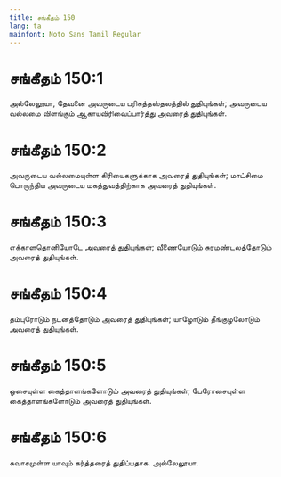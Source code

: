 ```yaml
---
title: சங்கீதம் 150
lang: ta
mainfont: Noto Sans Tamil Regular
---
```


# சங்கீதம் 150:1

அல்லேலூயா, தேவனை அவருடைய பரிசுத்தஸ்தலத்தில் துதியுங்கள்; அவருடைய வல்லமை விளங்கும் ஆகாயவிரிவைப்பார்த்து அவரைத் துதியுங்கள்.

# சங்கீதம் 150:2

அவருடைய வல்லமையுள்ள கிரியைகளுக்காக அவரைத் துதியுங்கள்; மாட்சிமை பொருந்திய அவருடைய மகத்துவத்திற்காக அவரைத் துதியுங்கள்.

# சங்கீதம் 150:3

எக்காளதொனியோடே அவரைத் துதியுங்கள்; வீணையோடும் சுரமண்டலத்தோடும் அவரைத் துதியுங்கள்.

# சங்கீதம் 150:4

தம்புரோடும் நடனத்தோடும் அவரைத் துதியுங்கள்; யாழோடும் தீங்குழலோடும் அவரைத் துதியுங்கள்.

# சங்கீதம் 150:5

ஓசையுள்ள கைத்தாளங்களோடும் அவரைத் துதியுங்கள்; பேரோசையுள்ள கைத்தாளங்களோடும் அவரைத் துதியுங்கள்.

# சங்கீதம் 150:6

சுவாசமுள்ள யாவும் கர்த்தரைத் துதிப்பதாக. அல்லேலூயா.

